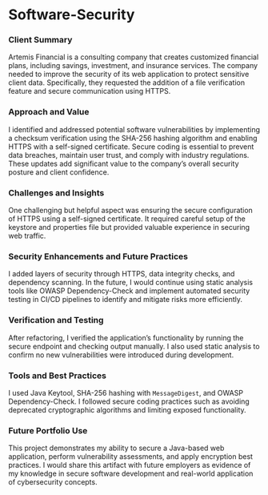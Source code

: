 # Software-Security
<h3>Client Summary</h3>
<p>
Artemis Financial is a consulting company that creates customized financial plans, including savings, investment, and insurance services. The company needed to improve the security of its web application to protect sensitive client data. Specifically, they requested the addition of a file verification feature and secure communication using HTTPS.
</p>

<h3>Approach and Value</h3>
<p>
I identified and addressed potential software vulnerabilities by implementing a checksum verification using the SHA-256 hashing algorithm and enabling HTTPS with a self-signed certificate. Secure coding is essential to prevent data breaches, maintain user trust, and comply with industry regulations. These updates add significant value to the company’s overall security posture and client confidence.
</p>

<h3>Challenges and Insights</h3>
<p>
One challenging but helpful aspect was ensuring the secure configuration of HTTPS using a self-signed certificate. It required careful setup of the keystore and properties file but provided valuable experience in securing web traffic.
</p>

<h3>Security Enhancements and Future Practices</h3>
<p>
I added layers of security through HTTPS, data integrity checks, and dependency scanning. In the future, I would continue using static analysis tools like OWASP Dependency-Check and implement automated security testing in CI/CD pipelines to identify and mitigate risks more efficiently.
</p>

<h3>Verification and Testing</h3>
<p>
After refactoring, I verified the application’s functionality by running the secure endpoint and checking output manually. I also used static analysis to confirm no new vulnerabilities were introduced during development.
</p>

<h3>Tools and Best Practices</h3>
<p>
I used Java Keytool, SHA-256 hashing with <code>MessageDigest</code>, and OWASP Dependency-Check. I followed secure coding practices such as avoiding deprecated cryptographic algorithms and limiting exposed functionality.
</p>

<h3>Future Portfolio Use</h3>
<p>
This project demonstrates my ability to secure a Java-based web application, perform vulnerability assessments, and apply encryption best practices. I would share this artifact with future employers as evidence of my knowledge in secure software development and real-world application of cybersecurity concepts.
</p>
